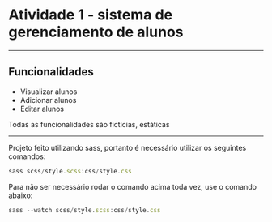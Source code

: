 # Atividade 1 - sistema de gerenciamento de alunos

---

## Funcionalidades

- Visualizar alunos
- Adicionar alunos
- Editar alunos

<p>Todas as funcionalidades são fictícias, estáticas</p>

---

<p>Projeto feito utilizando sass, portanto é necessário utilizar os seguintes comandos: </p>

```javascript
sass scss/style.scss:css/style.css
```
<p>Para não ser necessário rodar o comando acima toda vez, use o comando abaixo:</p>

```javascript
sass --watch scss/style.scss:css/style.css
```
